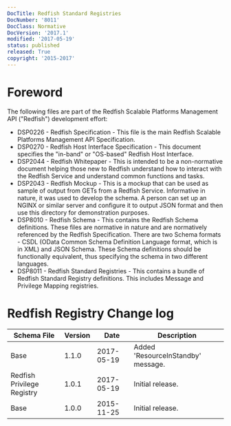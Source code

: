 ```yaml
---
DocTitle: Redfish Standard Registries
DocNumber: '8011'
DocClass: Normative
DocVersion: '2017.1'
modified: '2017-05-19'
status: published
released: True
copyright: '2015-2017'
---
```

# Foreword

The following files are part of the Redfish Scalable Platforms Management API ("Redfish") development effort:

* DSP0226 - Redfish Specification - This file is the main Redfish Scalable Platforms Management API Specification.
* DSP0270 - Redfish Host Interface Specification - This document specifies the "in-band" or "OS-based" Redfish Host Interface. 
* DSP2044 - Redfish Whitepaper - This is intended to be a non-normative document helping those new to Redfish understand how to interact with the Redfish Service and understand common functions and tasks.
* DSP2043 - Redfish Mockup - This is a mockup that can be used as sample of output from GETs from a Redfish Service.  Informative in nature, it was used to develop the schema.  A person can set up an NGINX or similar server and configure it to output JSON format and then use this directory for demonstration purposes.
* DSP8010 - Redfish Schema - This contains the Redfish Schema definitions.  These files are normative in nature and are normatively referenced by the Redfish Specification.  There are two Schema formats - CSDL (OData Common Schema Definition Language format, which is in XML) and JSON Schema.  These Schema definitions should be functionally equivalent, thus specifying the schema in two different languages.
* DSP8011 - Redfish Standard Registries - This contains a bundle of Redfish Standard Registry definitions.  This includes Message and Privilege Mapping registries.


# Redfish Registry Change log

| Schema File | Version | Date      | Description     |
| ---         | ---     | ---       | ---             |
| Base | 1.1.0 | 2017-05-19 | Added 'ResourceInStandby' message. |
| Redfish Privilege Registry | 1.0.1 | 2017-05-19 | Initial release. |
| Base | 1.0.0 | 2015-11-25 | Initial release. |
